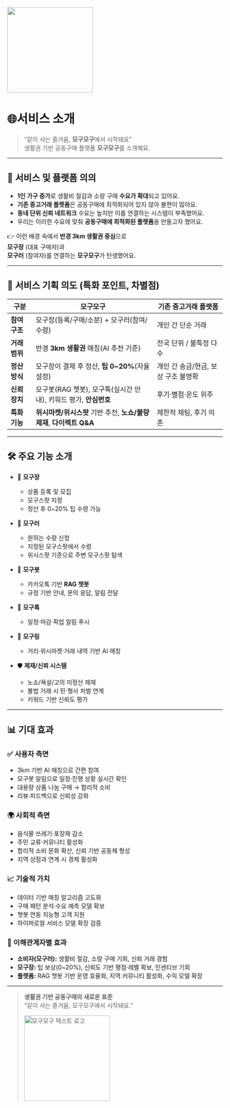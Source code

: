 <img src="https://github.com/ai-sesac2-Nbbang/Logos/blob/main/%EB%AA%A8%EA%B5%AC_%ED%85%8D%EC%8A%A4%ED%8A%B8_%EB%A1%9C%EA%B3%A0-removebg-ver.png" width="200"/>

# 🌐**서비스 소개**

> “같이 사는 즐거움, **모구모구**에서 시작돼요”  
생활권 기반 공동구매 플랫폼 **모구모구**를 소개해요.

---

## 📌 서비스 및 플랫폼 의의

- **1인 가구 증가**로 생활비 절감과 소량 구매 **수요가 확대**되고 있어요.  
- **기존 중고거래 플랫폼**은 공동구매에 최적화되어 있지 않아 불편이 많아요.  
- **동네 단위 신뢰 네트워크** 수요는 높지만 이를 연결하는 시스템이 부족했어요.  
- 우리는 이러한 수요에 맞춰 **공동구매에 최적화된 플랫폼**을 만들고자 했어요.

👉 이런 배경 속에서 **반경 3km 생활권 중심**으로  
**모구장** (대표 구매자)과  
**모구러** (참여자)를 연결하는 **모구모구**가 탄생했어요.

---

## 🎯 서비스 기획 의도 (특화 포인트, 차별점)

| 구분 | 모구모구 | 기존 중고거래 플랫폼 |
| --- | --- | --- |
| **참여 구조** | 모구장(등록/구매/소분) + 모구러(참여/수령) | 개인 간 단순 거래 |
| **거래 범위** | 반경 **3km 생활권** 매칭(AI 추천 기준) | 전국 단위 / 불특정 다수 |
| **정산 방식** | 모구장이 결제 후 정산, **팁 0~20%**(자율 설정) | 개인 간 송금/현금, 보상 구조 불명확 |
| **신뢰 장치** | 모구봇(RAG 챗봇), 모구톡(실시간 안내), 키워드 평가, **안심번호** | 후기·별점·온도 위주 |
| **특화 기능** | **위시마켓/위시스팟** 기반 추천, **노쇼/불량 제재**, **다이렉트 Q&A** | 제한적 채팅, 후기 의존 |

---

## 🛠️ 주요 기능 소개

- 👤 **모구장** 
  - 상품 등록 및 모집  
  - 모구스팟 지정  
  - 정산 후 0~20% 팁 수령 가능  

- 👥 **모구러**   
  - 원하는 수량 신청  
  - 지정된 모구스팟에서 수령  
  - 위시스팟 기준으로 주변 모구스팟 탐색  


- 🤖 **모구봇**   
  - 카카오톡 기반 **RAG 챗봇**  
  - 규정 기반 안내, 문의 응답, 알림 전달  

- 🔔 **모구톡**  
  - 일정·마감·픽업 알림 푸시  

- 📍 **모구링**   
  - 거리·위시마켓·거래 내역 기반 AI 매칭  

- 🛡️ **제재/신뢰 시스템**   
  - 노쇼/욕설/고의 미정산 제재  
  - 불법 거래 시 민·형사 처벌 연계  
  - 키워드 기반 신뢰도 평가  

---

## 📊 기대 효과

### ✅ 사용자 측면
- 3km 기반 AI 매칭으로 간편 참여  
- 모구봇 알림으로 일정·진행 상황 실시간 확인  
- 대용량 상품 나눔 구매 → 합리적 소비  
- 리뷰·피드백으로 신뢰성 강화  

### 🌍 사회적 측면
- 음식물 쓰레기·포장재 감소  
- 주민 교류·커뮤니티 활성화  
- 합리적 소비 문화 확산, 신뢰 기반 공동체 형성  
- 지역 상점과 연계 시 경제 활성화  

### 📈 기술적 가치
- 데이터 기반 매칭 알고리즘 고도화  
- 구매 패턴 분석·수요 예측 모델 확보  
- 챗봇 연동 지능형 고객 지원  
- 하이퍼로컬 서비스 모델 확장 검증  

### 👥 이해관계자별 효과
- **소비자(모구러):** 생활비 절감, 소량 구매 기회, 신뢰 거래 경험  
- **모구장:** 팁 보상(0~20%), 신뢰도 기반 평점·레벨 확보, 인센티브 기회  
- **플랫폼:** RAG 챗봇 기반 운영 효율화, 지역 커뮤니티 활성화, 수익 모델 확장  

---

> **생활권 기반 공동구매의 새로운 표준**  
> “같이 사는 즐거움, 모구모구에서 시작돼요.”
> 
> <img src="https://raw.githubusercontent.com/ai-sesac2-Nbbang/Logos/d9abcd486839b6fd387761ad171bd28afa77ff8a/모구_텍스트%20로고.png" alt="모구모구 텍스트 로고" width="200"/>
